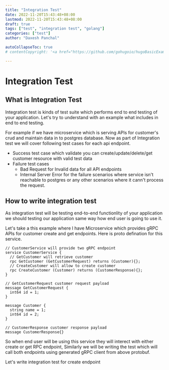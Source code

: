 ```yaml
---
title: "Integration Test"
date: 2022-11-20T15:43:48+08:00  
lastmod: 2022-11-20T15:43:48+08:00
draft: true
tags: ["test", "integration test", "golang"]
categories: ["test"]
author: "Daxesh Panchal"

autoCollapseToc: true
# contentCopyright: '<a href="https://github.com/gohugoio/hugoBasicExample" rel="noopener" target="_blank">See origin</a>'

---
```


# **Integration Test**

## **What is Integration Test**

Integration test is kinds of test suite which performs end to end testing of your application. Let's try to understand with an example what includes in end to end testing.

For example if we have microservice which is serving APIs for customer's crud and maintain data in to postgres database. Now as part of Integration test we will cover following test cases for each api endpoint.

   * Success test case which validate you can create/update/delete/get customer resource with valid test data
   * Failure test cases
     *  Bad Request for Invalid data for all API endpoints
     *  Internal Server Error for the failure scenarios where service isn't reachable to postgres or any other scenarios where it cann't process the request.
  

## **How to write integration test**

As integration test will be testing end-to-end functionlity of your application we should testing our application same way how end user is going to use it.

Let's take a this example where I have Microservice which provides gRPC APIs for customer create and get endpoints. Here is proto defination for this service. 

```
// CustomerService will provide two gRPC endpoint 
service CustomerService {
  // GetCustomer will retrieve customer
  rpc GetCustomer (GetCustomerRequest) returns (Customer){};
  // CreateCustomer will allow to create customer
  rpc CreateCustomer (Customer) returns (CustomerResponse){};
}

// GetCustomerRequest customer request payload
message GetCustomerRequest {
  int64 id = 1;
}

message Customer {
  string name = 1;
  int64 id = 2;
}

// CustomerResponse customer response payload
message CustomerResponse{}
```

So when end user will be using this service they will interect with either create or get RPC endpoint, Similarly we will be writing the test which will call both endpoints using generated gRPC client from above protobuf.

Let's write integration test for create endpoint

```

